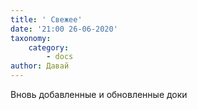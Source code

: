 ```yaml
---
title: ' Свежее'
date: '21:00 26-06-2020'
taxonomy:
    category:
        - docs
author: Давай
---
```


Вновь добавленные и обновленные доки